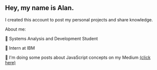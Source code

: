 <h2>Hey, my name is Alan.</h2>

I created this account to post my personal projects and share knowledge.

About me:

:rocket: Systems Analysis and Development Student

:rocket: Intern at IBM

:rocket: I'm doing some posts about JavaScript concepts on my Medium <a href="https://medium.com/@alan.stfreitas">(click here)</a>
